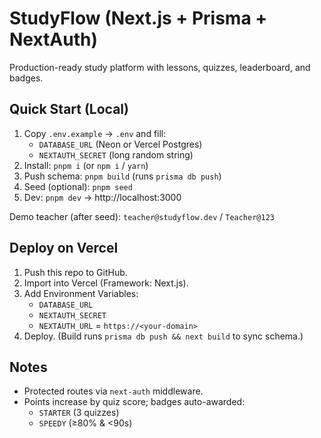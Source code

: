 # StudyFlow (Next.js + Prisma + NextAuth)

Production-ready study platform with lessons, quizzes, leaderboard, and badges.

## Quick Start (Local)
1. Copy `.env.example` → `.env` and fill:
   - `DATABASE_URL` (Neon or Vercel Postgres)
   - `NEXTAUTH_SECRET` (long random string)
2. Install: `pnpm i` (or `npm i` / `yarn`)
3. Push schema: `pnpm build` (runs `prisma db push`)
4. Seed (optional): `pnpm seed`
5. Dev: `pnpm dev` → http://localhost:3000

Demo teacher (after seed): `teacher@studyflow.dev` / `Teacher@123`

## Deploy on Vercel
1. Push this repo to GitHub.
2. Import into Vercel (Framework: Next.js).
3. Add Environment Variables:
   - `DATABASE_URL`
   - `NEXTAUTH_SECRET`
   - `NEXTAUTH_URL` = `https://<your-domain>`
4. Deploy. (Build runs `prisma db push && next build` to sync schema.)

## Notes
- Protected routes via `next-auth` middleware.
- Points increase by quiz score; badges auto-awarded:
  - `STARTER` (3 quizzes)
  - `SPEEDY` (≥80% & <90s)
